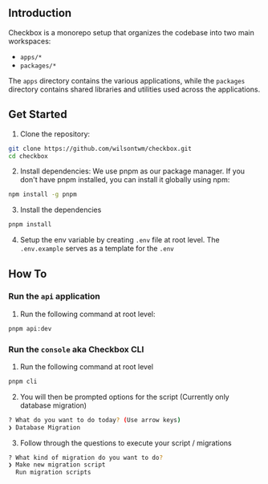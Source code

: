 ## Introduction

Checkbox is a monorepo setup that organizes the codebase into two main workspaces:

- `apps/*`
- `packages/*`

The `apps` directory contains the various applications, while the `packages` directory contains shared libraries and utilities used across the applications.

## Get Started

1. Clone the repository:

```bash
git clone https://github.com/wilsontwm/checkbox.git
cd checkbox
```

2. Install dependencies: We use pnpm as our package manager. If you don't have pnpm installed, you can install it globally using npm:

```bash
npm install -g pnpm
```

3. Install the dependencies

```bash
pnpm install
```

4. Setup the env variable by creating `.env` file at root level. The `.env.example` serves as a template for the `.env`

## How To

### Run the `api` application

1. Run the following command at root level:

```bash
pnpm api:dev
```

### Run the `console` aka Checkbox CLI

1. Run the following command at root level

```bash
pnpm cli
```

2. You will then be prompted options for the script (Currently only database migration)

```bash
? What do you want to do today? (Use arrow keys)
❯ Database Migration
```

3. Follow through the questions to execute your script / migrations

```bash
? What kind of migration do you want to do?
❯ Make new migration script
  Run migration scripts
```

